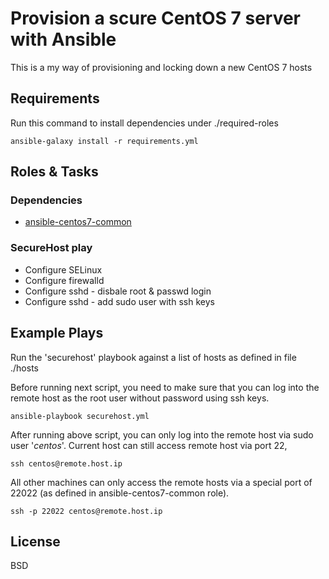 # Provision a scure CentOS 7 server with Ansible
This is a my way of provisioning and locking down a new CentOS 7 hosts

## Requirements

Run this command to install dependencies under ./required-roles

`ansible-galaxy install -r requirements.yml`

## Roles & Tasks

### Dependencies
* [ansible-centos7-common](https://github.com/hongboni/ansible-centos7-common)

### SecureHost play
* Configure SELinux 
* Configure firewalld
* Configure sshd - disbale root & passwd login
* Configure sshd - add sudo user with ssh keys

## Example Plays

Run the 'securehost' playbook against a list of hosts as defined in file ./hosts

Before running next script, you need to make sure that you can log into the remote host as the root user
without password using ssh keys.


```
ansible-playbook securehost.yml 
```

After running above script, you can only log into the remote host via sudo user '*centos*'.
Current host can still access remote host via port 22, 

```
ssh centos@remote.host.ip
```

All other machines can only access the remote hosts via a special port of 22022 
(as defined in ansible-centos7-common role).

```
ssh -p 22022 centos@remote.host.ip
```

## License
BSD
